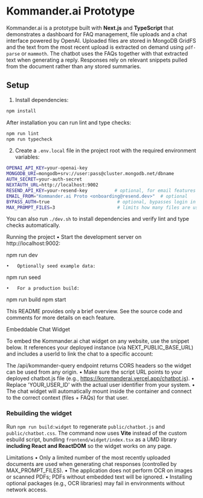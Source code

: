 # Kommander.ai Prototype

Kommander.ai is a prototype built with **Next.js** and **TypeScript** that demonstrates a dashboard for FAQ management, file uploads and a chat interface powered by OpenAI. Uploaded files are stored in MongoDB GridFS and the text from the most recent upload is extracted on demand using `pdf-parse` or `mammoth`. The chatbot uses the FAQs together with that extracted text when generating a reply. Responses rely on relevant snippets pulled from the document rather than any stored summaries.

## Setup

1. Install dependencies:

```bash
npm install
```

After installation you can run lint and type checks:

```bash
npm run lint
npm run typecheck
```

2. Create a `.env.local` file in the project root with the required environment variables:

```bash
OPENAI_API_KEY=your-openai-key
MONGODB_URI=mongodb+srv://user:pass@cluster.mongodb.net/dbname
AUTH_SECRET=your-auth-secret
NEXTAUTH_URL=http://localhost:9002
RESEND_API_KEY=your-resend-key          # optional, for email features
EMAIL_FROM="Kommander.ai Proto <onboarding@resend.dev>"  # optional
BYPASS_AUTH=true                         # optional, bypasses login in dev
MAX_PROMPT_FILES=3                       # limits how many files are used for building the prompt (default: 3)
```

You can also run `./dev.sh` to install dependencies and verify lint and type checks automatically.

Running the project
	•	Start the development server on http://localhost:9002:

npm run dev


	•	Optionally seed example data:

npm run seed


	•	For a production build:

npm run build
npm start



This README provides only a brief overview. See the source code and comments for more details on each feature.

Embeddable Chat Widget

To embed the Kommander.ai chat widget on any website, use the snippet below. It references your deployed instance (via NEXT_PUBLIC_BASE_URL) and includes a userId to link the chat to a specific account:

<div id="kommander-chatbot"></div>
<script src="https://kommanderai.vercel.app/chatbot.js"></script>
<script>
  window.initKommanderChatbot({ userId: 'YOUR_USER_ID' });
</script>

The /api/kommander-query endpoint returns CORS headers so the widget can be used from any origin.
	•	Make sure the script URL points to your deployed chatbot.js file (e.g., https://kommanderai.vercel.app/chatbot.js).
	•	Replace 'YOUR_USER_ID' with the actual user identifier from your system.
	•	The chat widget will automatically mount inside the container and connect to the correct context (files + FAQs) for that user.

### Rebuilding the widget

Run `npm run build:widget` to regenerate `public/chatbot.js` and `public/chatbot.css`. The command now uses **Vite** instead of the custom esbuild script, bundling `frontend/widget/index.tsx` as a UMD library **including React and ReactDOM** so the widget works on any page.

Limitations
        •       Only a limited number of the most recently uploaded documents are used when generating chat responses (controlled by MAX_PROMPT_FILES).
        •       The application does not perform OCR on images or scanned PDFs; PDFs without embedded text will be ignored.
        •       Installing optional packages (e.g., OCR libraries) may fail in environments without network access.
